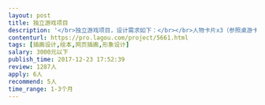 ```yaml
---                
layout: post       
title: 独立游戏项目           
description: '</br>独立游戏项目，设计需求如下：</br></br>人物卡片x3（参照桌游卡片，半身像，底部为文字介绍，背部为纹理图案）：X（消失的人）、X的朋友、侦探</br></br>壁画x4：</br>▪ 壁画1：诞生，从左到右描绘生物演化过程，最终成了直立行走的人</br>▪ 壁画2：文明，从左到右描绘农耕、文化、信仰的过程，最终朝拜星空</br>▪ 壁画3：战乱，从左到右描绘邪恶产生，大战，最终胜利</br>▪ 壁画4：迁徙，从左到右描绘大规模出海迁徙</br></br>部落图腾x8：盾牌形状的图腾，图腾中间有不同的武器图案，共8个：锤、斧、棍、剑、刀、弓、矛、鞭（可参考魔兽世界旗帜）</br></br>地图x1：鲸鱼的形状，地形为：平原、盆地、湖泊、山谷、山地、森林、沙漠。（有参考图）</br></br>壁画x2：</br>▪ 一副代表正义（可以是天使或者动物图腾）</br>▪ 一副代表邪恶（可以是恶魔或者动物图腾）</br></br>暂无硬性原创要求，可以尽量找参照图片并进行微调，尺寸等其他需求可以详细了解</br>'     
contenturl: https://pro.lagou.com/project/5661.html      
tags: [插画设计,绘本,网页插画,形象设计]            
salary: 3000元以下          
publish_time: 2017-12-23 17:52:39         
review: 1287人                   
apply: 6人                   
recommend: 5人                   
time_range: 1-3个月              
---                 
```

